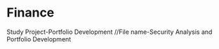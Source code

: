 # Finance
Study Project-Portfolio Development
//File name-Security Analysis and Portfolio Development
